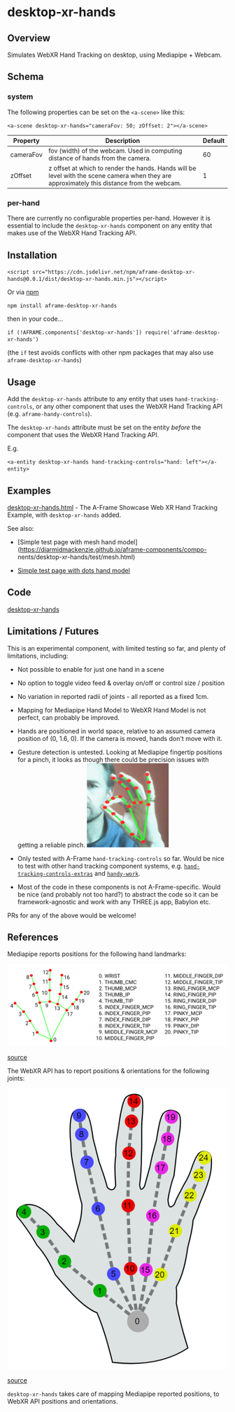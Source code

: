 # desktop-xr-hands

## Overview

Simulates WebXR Hand Tracking on desktop, using Mediapipe + Webcam.



## Schema

### system

The following properties can be set on the `<a-scene>` like this:

```
<a-scene desktop-xr-hands="cameraFov: 50; zOffset: 2"></a-scene>
```

| Property  | Description                                                  | Default |
| --------- | ------------------------------------------------------------ | ------- |
| cameraFov | fov (width) of the webcam.  Used in computing distance of hands from the camera. | 60      |
| zOffset   | z offset at which to render the hands.   Hands will be level with the scene camera when they are approximately this distance from the webcam. | 1       |

### per-hand

There are currently no configurable properties per-hand.  However it is essential to include the `desktop-xr-hands` component on any entity that makes use of the WebXR Hand Tracking API.



## Installation

```
<script src="https://cdn.jsdelivr.net/npm/aframe-desktop-xr-hands@0.0.1/dist/desktop-xr-hands.min.js"></script>
```

Or via [npm](https://www.npmjs.com/package/aframe-desktop-xr-hands)

```
npm install aframe-desktop-xr-hands
```

then in your code...

```
if (!AFRAME.components['desktop-xr-hands']) require('aframe-desktop-xr-hands')
```

(the `if` test avoids conflicts with other npm packages that may also use `aframe-desktop-xr-hands`)



## Usage

Add the `desktop-xr-hands` attribute to any entity that uses `hand-tracking-controls`, or any other component that uses the WebXR Hand Tracking API (e.g. `aframe-handy-controls`).

The `desktop-xr-hands` attribute must be set on the entity *before* the component that uses the WebXR Hand Tracking API.

E.g.

```
<a-entity desktop-xr-hands hand-tracking-controls="hand: left"></a-entity>
```



## Examples

[desktop-xr-hands.html](https://diarmidmackenzie.github.io/aframe-components/component-usage/desktop-xr-hands/aframe-example.html) - The A-Frame Showcase Web XR Hand Tracking Example, with `desktop-xr-hands` added.

See also:

- [Simple test page with mesh hand model](https://diarmidmackenzie.github.io/aframe-components/compo- nents/desktop-xr-hands/test/mesh.html)

- [Simple test page with dots hand model](https://diarmidmackenzie.github.io/aframe-components/components/desktop-xr-hands/test/dots.html)



## Code

  [desktop-xr-hands](https://github.com/diarmidmackenzie/aframe-components/blob/main/components/desktop-xr-hands/index.js)



## Limitations / Futures

This is an experimental component, with limited testing so far, and plenty of limitations, including:

- Not possible to enable for just one hand in a scene
- No option to toggle video feed & overlay on/off or control size / position
- No variation in reported radii of joints - all reported as a fixed 1cm.
- Mapping for Mediapipe Hand Model to WebXR Hand Model is not perfect, can probably be improved.
- Hands are positioned in world space, relative to an assumed camera position of (0, 1.6, 0).  If the camera is moved, hands don't move with it.
- Gesture detection is untested.  Looking at Mediapipe fingertip positions for a pinch, it looks as though there could be precision issues with getting a reliable pinch.
  ![image-20230829175405101](image-20230829175405101.png)

- Only tested with A-Frame `hand-tracking-controls` so far.  Would be nice to test with other hand tracking component systems, e.g. [`hand-tracking-controls-extras`](https://github.com/gftruj/aframe-hand-tracking-controls-extras) and [`handy-work`](https://github.com/AdaRoseCannon/handy-work/blob/main/README-AFRAME.md).
- Most of the code in these components is not A-Frame-specific.  Would be nice (and probably not too hard?) to abstract the code so it can be framework-agnostic and work with any THREE.js app, Babylon etc.

PRs for any of the above would be welcome!



## References

Mediapipe reports positions for the following hand landmarks:

![image-20230829170643885](image-20230829170643885.png)

[source](https://developers.google.com/mediapipe/solutions/vision/hand_landmarker)



The WebXR API has to report positions & orientations for the following joints:

![image-20230829170851279](image-20230829170851279.png)

[source](https://www.w3.org/TR/webxr-hand-input-1/#skeleton-joints-section)

`desktop-xr-hands` takes care of mapping Mediapipe reported positions, to WebXR API positions and orientations.